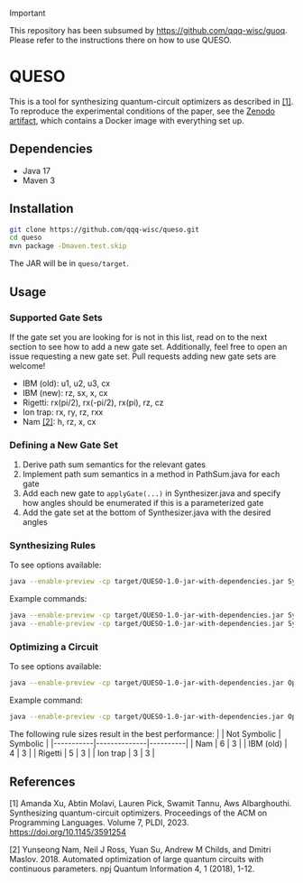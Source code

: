 > [!IMPORTANT]  
> This repository has been subsumed by https://github.com/qqq-wisc/guoq. Please refer to the instructions there on how to use QUESO.

# QUESO
This is a tool for synthesizing quantum-circuit optimizers as described in [[1]](https://arxiv.org/abs/2211.09691). 
To reproduce the experimental conditions of the paper, see the [Zenodo artifact](https://zenodo.org/records/7809285), which contains a Docker image with everything set up.

## Dependencies
- Java 17
- Maven 3

## Installation

```bash
git clone https://github.com/qqq-wisc/queso.git
cd queso
mvn package -Dmaven.test.skip
```

The JAR will be in `queso/target`.

## Usage

### Supported Gate Sets
If the gate set you are looking for is not in this list, read on to the next section to see how to add a new gate set. 
Additionally, feel free to open an issue requesting a new gate set. Pull requests adding new gate sets are welcome!

- IBM (old): u1, u2, u3, cx
- IBM (new): rz, sx, x, cx
- Rigetti: rx(pi/2), rx(-pi/2), rx(pi), rz, cz
- Ion trap: rx, ry, rz, rxx
- Nam [[2]](https://www.nature.com/articles/s41534-018-0072-4): h, rz, x, cx

### Defining a New Gate Set
1. Derive path sum semantics for the relevant gates
2. Implement path sum semantics in a method in PathSum.java for each gate
3. Add each new gate to `applyGate(...)` in Synthesizer.java and specify how angles should be enumerated if this is a parameterized gate
4. Add the gate set at the bottom of Synthesizer.java with the desired angles

### Synthesizing Rules

To see options available:
```bash
java --enable-preview -cp target/QUESO-1.0-jar-with-dependencies.jar Synthesizer
```

Example commands:
```bash
java --enable-preview -cp target/QUESO-1.0-jar-with-dependencies.jar Synthesizer -g nam -q 3 -s 3
java --enable-preview -cp target/QUESO-1.0-jar-with-dependencies.jar Synthesizer -g nam -q 3 -s 6
```

### Optimizing a Circuit

To see options available:
```bash
java --enable-preview -cp target/QUESO-1.0-jar-with-dependencies.jar Optimizer
```

Example command:
```bash
java --enable-preview -cp target/QUESO-1.0-jar-with-dependencies.jar Optimizer -c benchmarks/decomposed/decomp0/nam_rz/decomp0_tof_3.qasm -g nam -r rules_q3_s6_nam.txt -sr rules_q3_s3_nam_symb.txt -t 3600 -o optimized_benchmarks -j "nam"
```

The following rule sizes result in the best performance:
|           | Not Symbolic | Symbolic |
|-----------|--------------|----------|
| Nam       | 6            | 3        |
| IBM (old) | 4            | 3        |
| Rigetti   | 5            | 3        |
| Ion trap  | 3            | 3        |


## References
[1] Amanda Xu, Abtin Molavi, Lauren Pick, Swamit Tannu, Aws Albarghouthi. Synthesizing quantum-circuit optimizers. Proceedings of the ACM on Programming Languages. Volume 7, PLDI, 2023. https://doi.org/10.1145/3591254

[2] Yunseong Nam, Neil J Ross, Yuan Su, Andrew M Childs, and Dmitri Maslov. 2018. Automated optimization of large quantum circuits with continuous parameters. npj Quantum Information 4, 1 (2018), 1-12.
